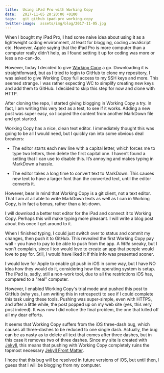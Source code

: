 ```yaml
---
title:  Using iPad Pro with Working Copy
date:   2017-11-05 20:20:00 +0100
tags:	git github ipad-pro working-copy
twitter-image:	assets/img/blog/2017-11-05.jpg
---
```



When I bought my iPad Pro, I had some naive idea about using it as a lightweight
coding environment, at least for blogging, coding JavaScript etc. However, Apple
saying that the iPad Pro is more computer than a computer really didn’t help, as
I found setting it up for coding was more or less a no-can-do.

However, today I decided to give [Working Copy](https://workingcopyapp.com) a go.
Downloading it is straightforward, but as I tried to login to GitHub to clone my
repository, I was asked to give Working Copy full access to my SSH keys and more.
This seemed strange. I was rather expecting WC to simplify creating new keys and
add them to GitHub. I decided to skip this step for now and clone with HTTP.

After cloning the repo, I started giving blogging in Working Copy a try. In fact,
I am writing this very text as a test, to see if it works. Adding a new post was
super easy, so I copied the content from another MarkDown file and got started.

Working Copy has a nice, clean text editor. I immediately thought this was going
to be all I would need, but I quickly ran into some obvious deal breakers:

* The editor starts each new line with a capital letter, which forces me to type
two letters, then delete the first capital one. I haven’t found a setting that I
can use to disable this. It’s annoying and makes typing in MarkDown a hassle.

* The editor takes a long time to convert text to MarkDown. This causes new text
to have a larger font than the converted text, until the editor converts it.

However, bear in mind that Working Copy is a git client, not a text editor. That
I am at all able to write MarkDown texts as well as I can in Working Copy, is in
fact a bonus, rather than a let-down.

I will download a better text editor for the iPad and connect it to Working Copy.
Perhaps this will make typing more pleasant. I will write a blog post about this
once I get around to it.

When I finished typing, I could just switch over to status and commit my changes,
then push it to GitHub. This revealed the first Working Copy pay wall - you have
to pay to be able to push from the app. A *liittle* sneaky, but I won't complain,
since I too would love to create an app that people would love to pay for. Still,
I would have liked it if this info was presented sooner.

I would love for Apple to enable git push in iOS in some way, but I have NO idea
how they would do it, considering how the operating system is setup. The iPad is,
sadly, still a non-work tool, due to all the restrictions iOS has, compared to a
"real" computer.

However, I enabled Working Copy's trial mode and pushed this post to GitHub (why
yes, I am writing this in retrospect) to see if I could complete this task using
these tools. Pushing was super-simple, even with HTTPS, and after a little while,
the post popped up on my web site (yes, this very post indeed). It was now I did
notice the final problem, the one that killed off all my dear efforts.

It seems that Working Copy suffers from the iOS three-dash bug, which causes all
three-dashes to be reduced to one single dash. Actually, the bug can be as nasty
as to delete all text that comes after three dashes, but in this case it removes
two of three dashes. Since my site is created with [Jekyll](https://jekyllrb.com),
this means that pushing with Working Copy completely ruins the topmost necessary
[Jekyll Front Matter](https://jekyllrb.com/docs/frontmatter/).

I hope that this bug will be resolved in future versions of iOS, but until then,
I guess that I will be blogging from my computer.
